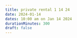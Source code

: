 ```yaml
---
title: private rental 1 14 24
date: 2024-01-14
dates: 10:00 am on Jan 14 2024
durationMinutes: 300
draft: false
---
```

